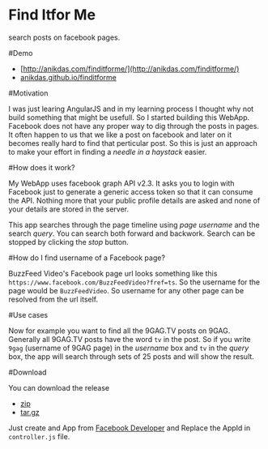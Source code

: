# Find Itfor Me
search posts on facebook pages.

#Demo

* [http://anikdas.com/finditforme/](http://anikdas.com/finditforme/)
* [anikdas.github.io/finditforme](http://anikdas.github.io/finditforme)

#Motivation

I was just learing AngularJS and in my learning process I thought why not build something that might be usefull. So I started building this WebApp. Facebook does not have any proper way to dig through the posts in pages. It often happen to us that we like a post on facebook and later on it becomes really hard to find that perticular post. So this is just an approach to make your effort in finding a _needle in a haystack_ easier.

#How does it work?

My WebApp uses facebook graph API v2.3. It asks you to login with Facebook just to generate a generic access token so that it can consume the API. Nothing more that your public profile details are asked and none of your details are stored in the server.

This app searches through the page timeline using _page username_ and the search _query_. You can search both forward and backwork. Search can be stopped by clicking the _stop_ button.

#How do I find username of a Facebook page?

BuzzFeed Video's Facebook page url looks something like this `https://www.facebook.com/BuzzFeedVideo?fref=ts`. So the username for the page would be `BuzzFeedVideo`. So username for any other page can be resolved from the url itself.

#Use cases

Now for example you want to find all the 9GAG.TV posts on 9GAG. Generally all 9GAG.TV posts have the word `tv` in the post. So if you write `9gag` (username of 9GAG page) in the _username_ box and `tv` in the _query_ box, the app will search through sets of 25 posts and will show the result. 

#Download

You can download the release 
* [zip](https://github.com/anikdas/finditforme/archive/v1.1.zip)
* [tar.gz](https://github.com/anikdas/finditforme/archive/v1.1.tar.gz)

Just create and App from [Facebook Developer](https://developers.facebook.com/apps/) and Replace the AppId in `controller.js` file.
